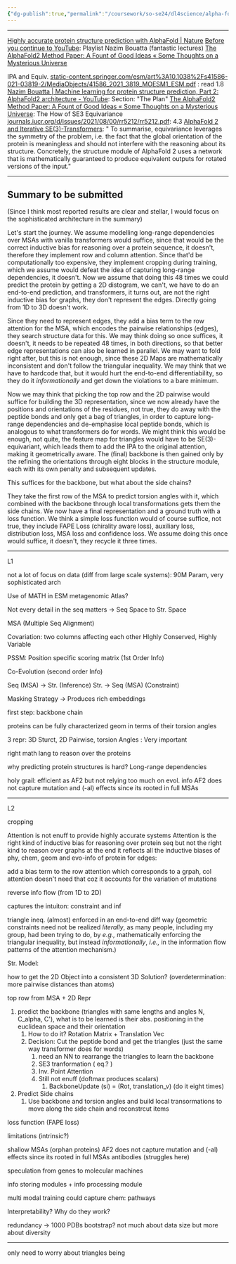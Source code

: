 ```yaml
---
{"dg-publish":true,"permalink":"/coursework/so-se24/dl4science/alpha-fold2-jumper-et-al/","noteIcon":""}
---
```


---
[Highly accurate protein structure prediction with AlphaFold | Nature](https://www.nature.com/articles/s41586-021-03819-2)
[Before you continue to YouTube](https://youtube.com/playlist?list=PLtTW95DQYdFuBGFobtZY6j7lk2F6Wip9W&si=Pw48IzCWqW_fVVIw): Playlist Nazim Bouatta (fantastic lectures)
[The AlphaFold2 Method Paper: A Fount of Good Ideas « Some Thoughts on a Mysterious Universe](https://moalquraishi.wordpress.com/2021/07/25/the-alphafold2-method-paper-a-fount-of-good-ideas/)

IPA and Equiv. 
[static-content.springer.com/esm/art%3A10.1038%2Fs41586-021-03819-2/MediaObjects/41586\_2021\_3819\_MOESM1\_ESM.pdf](https://static-content.springer.com/esm/art%3A10.1038%2Fs41586-021-03819-2/MediaObjects/41586_2021_3819_MOESM1_ESM.pdf) : read 1.8
[Nazim Bouatta | Machine learning for protein structure prediction, Part 2: AlphaFold2 architecture - YouTube](https://www.youtube.com/watch?v=ri39B0Voujc&t=4077s): Section: "The Plan"
[The AlphaFold2 Method Paper: A Fount of Good Ideas « Some Thoughts on a Mysterious Universe](https://moalquraishi.wordpress.com/2021/07/25/the-alphafold2-method-paper-a-fount-of-good-ideas/): The How of SE3 Equivariance
[journals.iucr.org/d/issues/2021/08/00/rr5212/rr5212.pdf](https://journals.iucr.org/d/issues/2021/08/00/rr5212/rr5212.pdf): 4.3 
[AlphaFold 2 and Iterative SE(3)-Transformers](https://edwag.github.io/se3iterative/#:~:text=As%20explained%20in%20AlphaFold%202,same%20as%20the%20iterative%20model.): " To summarise, equivariance leverages the symmetry of the problem, i.e. the fact that the global orientation of the protein is meaningless and should not interfere with the reasoning about its structure. Concretely, the structure module of AlphaFold 2 uses a network that is mathematically guaranteed to produce equivalent outputs for rotated versions of the input."

---
## Summary to be submitted

(Since I think most reported results are clear and stellar, I would focus on the sophisticated architecture in the summary)

Let's start the journey. We assume modelling long-range dependencies over MSAs with vanilla transformers would suffice, since that would be the correct inductive bias for reasoning over a protein sequence, it doesn't, therefore they implement row and column attention. Since that'd be computationally too expensive, they implement cropping during training, which we assume would defeat the idea of capturing long-range dependencies, it doesn't. Now we assume that doing this 48 times we could predict the protein by getting a 2D distogram, we can't, we have to do an end-to-end prediction, and transformers, it turns out, are not the right inductive bias for graphs, they don't represent the edges. Directly going from 1D to 3D doesn't work.

Since they need to represent edges, they add a bias term to the row attention for the MSA, which encodes the pairwise relationships (edges), they search structure data for this. We may think doing so once suffices, it doesn't, it needs to be repeated 48 times, in both directions, so that better edge representations can also be learned in parallel. We may want to fold right after, but this is not enough, since these 2D Maps are mathematically inconsistent and don't follow the triangular inequality. We may think that we have to hardcode that, but it would hurt the end-to-end differentiability, so they do it *informationally* and get down the violations to a bare minimum. 

Now we may think that picking the top row and the 2D pairwise would suffice for building the 3D representation, since we now already have the positions and orientations of the residues, not true, they do away with the peptide bonds and only get a bag of triangles, in order to capture long-range dependencies and de-emphasise local peptide bonds, which is analogous to what transformers do for words. We might think this would be enough, not quite, the feature map for triangles would have to be SE(3)-equivariant, which leads them to add the IPA to the original attention, making it geometrically aware. The (final) backbone is then gained only by the refining the orientations through eight blocks in the structure module, each with its own penalty and subsequent updates.  

This suffices for the backbone, but what about the side chains? 

They take the first row of the MSA to predict torsion angles with it, which combined with the backbone through local transformations gets them the side chains. We now have a final representation and a ground truth with a loss function. We think a simple loss function would of course suffice, not true, they include FAPE Loss (chirality aware loss), auxiliary loss, distribution loss, MSA loss and confidence loss. We assume doing this once would suffice, it doesn't, they recycle it three times. 




---
L1

not a lot of focus on data (diff from large scale systems):  90M Param, very sophisticated arch


Use of MATH in ESM metagenomic Atlas? 

Not every detail in the seq matters ->  Seq Space to Str. Space

MSA (Multiple Seq Alignment)

Covariation: two columns affecting each other
HIghly Conserved, Highly Variable

PSSM: Position specific scoring matrix (1st Order Info)

Co-Evolution (second order Info)


Seq (MSA) -> Str. (Inference)
Str. -> Seq (MSA) (Constraint)

Masking Strategy -> Produces rich embeddings

first step: backbone chain

proteins can be fully characterized geom in terms of their torsion angles

3 repr: 3D Sturct, 2D Pairwise, torsion Angles : Very important

right math lang to reason over the proteins

why predicting protein structures is hard? Long-range dependencies

holy grail: efficient as AF2 but not relying too much on evol. info
AF2 does not capture mutation and (-al) effects since its rooted in full MSAs



---
L2

cropping

Attention is not enuff to provide highly accurate systems
Attention is the right kind of inductive bias for reasoning over protein seq but not the right kind to  reason over graphs
at the end it reflects all the inductive biases of phy, chem, geom and evo-info of protein
for edges: 

add a bias term to the row attention which corresponds to a grpah, col attention doesn't need that coz it accounts for the variation of mutations 


reverse info flow (from 1D to 2D)

captures the intuiton: constraint and inf

triangle ineq. (almost) enforced in an end-to-end diff way (geometric constraints need not be realized _literally_, as many people, including my group, had been trying to do, by _e.g.,_ mathematically enforcing the triangular inequality, but instead _informationally_, _i.e.,_ in the information flow patterns of the attention mechanism.)

Str. Model: 

how to get the 2D Object into a consistent 3D Solution?  (overdetermination: more pairwise distances than atoms)

top row from MSA + 2D Repr


1. predict the backbone (triangles with same lengths and angles N, C_alpha, C'), what is to be learned is their abs. positioning in the euclidean space and their orientation
	1. How to do it? Rotation Matrix + Translation Vec
	2. Decision: Cut the peptide bond and get the triangles (just the same way transformer does for words)
		1. need an NN to rearrange the triangles to learn the backbone 
		2. SE3 tranformation ( eq.? )
		3. Inv. Point Attention 
		4. Still not enuff (doftmax produces scalars)
			1. BackboneUpdate (si) = (Rot, translation_v) (do it eight times)
2. Predict Side chains 
	1. Use backbone and torsion angles and build local transormations to move along the side chain and reconstrcut items 

loss function (FAPE loss)


limitations (intrinsic?)

shallow MSAs (orphan proteins)
AF2 does not capture mutation and (-al) effects since its rooted in full MSAs
antibodies (struggles here)

speculation
from genes to molecular machines 

 info storing modules + info processing module

 multi modal training could capture chem: pathways


Interpretability? Why do they work?

redundancy -> 1000 PDBs bootstrap? 
not much about data size but more about diversity 


---
only need to worry about triangles being 
